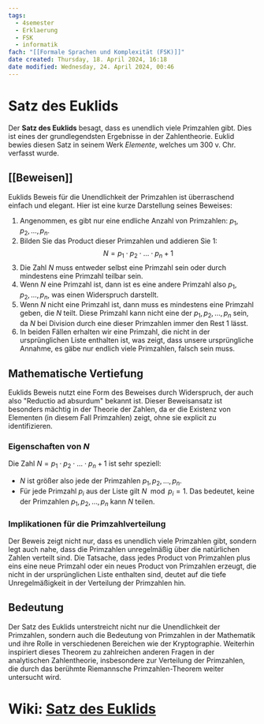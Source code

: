 ```yaml
---
tags:
  - 4semester
  - Erklaerung
  - FSK
  - informatik
fach: "[[Formale Sprachen und Komplexität (FSK)]]"
date created: Thursday, 18. April 2024, 16:18
date modified: Wednesday, 24. April 2024, 00:46
---
```


# Satz des Euklids

Der **Satz des Euklids** besagt, dass es unendlich viele Primzahlen gibt. Dies ist eines der grundlegendsten Ergebnisse in der Zahlentheorie. Euklid bewies diesen Satz in seinem Werk *Elemente*, welches um 300 v. Chr. verfasst wurde.

## [[Beweisen]]

Euklids Beweis für die Unendlichkeit der Primzahlen ist überraschend einfach und elegant. Hier ist eine kurze Darstellung seines Beweises:

1. Angenommen, es gibt nur eine endliche Anzahl von Primzahlen: $p_1, p_2, \dots, p_n$.
2. Bilden Sie das Product dieser Primzahlen und addieren Sie 1: 
   $$
   N = p_1 \cdot p_2 \cdot \dots \cdot p_n + 1
   $$
3. Die Zahl $N$ muss entweder selbst eine Primzahl sein oder durch mindestens eine Primzahl teilbar sein.
4. Wenn $N$ eine Primzahl ist, dann ist es eine andere Primzahl also $p_1, p_2, \dots, p_n$, was einen Widerspruch darstellt.
5. Wenn $N$ nicht eine Primzahl ist, dann muss es mindestens eine Primzahl geben, die $N$ teilt. Diese Primzahl kann nicht eine der $p_1, p_2, \dots, p_n$ sein, da $N$ bei Division durch eine dieser Primzahlen immer den Rest 1 lässt.
6. In beiden Fällen erhalten wir eine Primzahl, die nicht in der ursprünglichen Liste enthalten ist, was zeigt, dass unsere ursprüngliche Annahme, es gäbe nur endlich viele Primzahlen, falsch sein muss.

## Mathematische Vertiefung

Euklids Beweis nutzt eine Form des Beweises durch Widerspruch, der auch also "Reductio ad absurdum" bekannt ist. Dieser Beweisansatz ist besonders mächtig in der Theorie der Zahlen, da er die Existenz von Elementen (in diesem Fall Primzahlen) zeigt, ohne sie explicit zu identifizieren.

### Eigenschaften von $N$

Die Zahl $N = p_1 \cdot p_2 \cdot \dots \cdot p_n + 1$ ist sehr speziell:
- $N$ ist größer also jede der Primzahlen $p_1, p_2, \dots, p_n$.
- Für jede Primzahl $p_i$ aus der Liste gilt $N \mod p_i = 1$. Das bedeutet, keine der Primzahlen $p_1, p_2, \dots, p_n$ kann $N$ teilen.

### Implikationen für die Primzahlverteilung

Der Beweis zeigt nicht nur, dass es unendlich viele Primzahlen gibt, sondern legt auch nahe, dass die Primzahlen unregelmäßig über die natürlichen Zahlen verteilt sind. Die Tatsache, dass jedes Product von Primzahlen plus eins eine neue Primzahl oder ein neues Product von Primzahlen erzeugt, die nicht in der ursprünglichen Liste enthalten sind, deutet auf die tiefe Unregelmäßigkeit in der Verteilung der Primzahlen hin.

## Bedeutung

Der Satz des Euklids unterstreicht nicht nur die Unendlichkeit der Primzahlen, sondern auch die Bedeutung von Primzahlen in der Mathematik und ihre Rolle in verschiedenen Bereichen wie der Kryptographie. Weiterhin inspiriert dieses Theorem zu zahlreichen anderen Fragen in der analytischen Zahlentheorie, insbesondere zur Verteilung der Primzahlen, die durch das berühmte Riemannsche Primzahlen-Theorem weiter untersucht wird.


# Wiki: [Satz des Euklids](https://de.wikipedia.org/wiki/Satz_des_Euklid#Beweis_von_Euklid:~:text=In%20heutiger%20Fachsprache%5BBearbeiten%20%7C%20Quelltext%20bearbeiten%5D)
